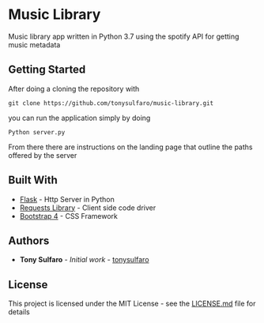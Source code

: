 # Music Library
Music library app written in Python 3.7 using the spotify API for getting music metadata

## Getting Started

After doing a cloning the repository with 
```
git clone https://github.com/tonysulfaro/music-library.git
```
you can run the application simply by doing
```
Python server.py
```
From there there are instructions on the landing page that outline the paths offered by the server

## Built With
* [Flask](http://flask.pocoo.org/) - Http Server in Python
* [Requests Library](http://docs.python-requests.org/en/master/) - Client side code driver
* [Bootstrap 4](https://getbootstrap.com/) - CSS Framework

## Authors

* **Tony Sulfaro** - *Initial work* - [tonysulfaro](https://github.com/tonysulfaro)

## License

This project is licensed under the MIT License - see the [LICENSE.md](LICENSE.md) file for details
